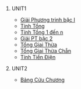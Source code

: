 <ol>
<li><p>UNIT1</p>

   <Ul><li> <a href ="https://github.com/FASTTRACKSE/FTJD1801_JavaCore/blob/master/HongNgan/Bai1/src/thuchanh1/giaiptbacnhat.java"> Giải Phương trinh bậc I </a></li>
   <li> <a href ="https://github.com/FASTTRACKSE/FTJD1801_JavaCore/blob/master/HongNgan/Bai1/src/thuchanh1/tinhtong.java" >Tính Tổng </a></li>
   <li> <a href="https://github.com/FASTTRACKSE/FTJD1801_JavaCore/blob/master/HongNgan/Bai1/src/thuchanh1/tinhtong1n.java">Tính Tổng 1 đến n</a></li>
   <li> <a href="https://github.com/FASTTRACKSE/FTJD1801_JavaCore/blob/master/HongNgan/Bai1/src/thuchanh1/GiaiPTBac2.java">Giải PT bậc 2</a></li>
   <li> <a href="https://github.com/FASTTRACKSE/FTJD1801_JavaCore/blob/master/HongNgan/Bai1/src/thuchanh1/TongGiaiThua.java">Tổng Giai Thừa </a></li>
   <li> <a href="https://github.com/FASTTRACKSE/FTJD1801_JavaCore/blob/master/HongNgan/Bai1/src/thuchanh1/TongGiaiThuaChan.java">Tổng Giai Thừa Chẵn </a></li>
   <li> <a href ="https://github.com/FASTTRACKSE/FTJD1801_JavaCore/blob/master/HongNgan/Bai1/src/thuchanh1/TinhTienDien.java">Tính Tiền Điện </a></li>
</Ul>
</li>
<li><p>UNIT2</p>
<Ul><li> <a href ="https://github.com/FASTTRACKSE/FTJD1801_JavaCore/blob/master/HongNgan/Bai1/src/Unit2/BangCuuChuong"> Bảng Cửu Chương </a></li>
</ol>
